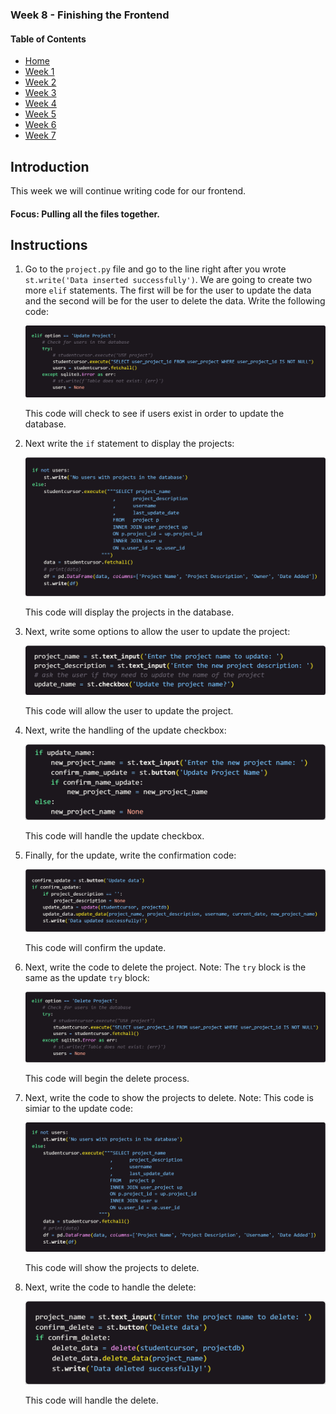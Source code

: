 ### Week 8 - Finishing the Frontend

#### Table of Contents

- [Home](../README.md)
- [Week 1](../week1/README.md)
- [Week 2](../week2/README.md)
- [Week 3](../week3/README.md)
- [Week 4](../week4/README.md)
- [Week 5](../week5/README.md)
- [Week 6](../week6/README.md)
- [Week 7](../week7/README.md)

## Introduction

This week we will continue writing code for our frontend.

#### Focus: Pulling all the files together.

## Instructions

1. Go to the `project.py` file and go to the line right after you wrote `st.write('Data inserted successfully')`. We are going to create two more `elif` statements. The first will be for the user to update the data and the second will be for the user to delete the data. Write the following code:
    
    ![update_try_except](update_try_except.png)

    This code will check to see if users exist in order to update the database.

2. Next write the `if` statement to display the projects:
        
    ![display_projects](display_projects.png)

    This code will display the projects in the database.

3. Next, write some options to allow the user to update the project:

    ![update_project](update_project.png)

    This code will allow the user to update the project.

4. Next, write the handling of the update checkbox:
    
    ![if_update](if_update.png)

    This code will handle the update checkbox.

5. Finally, for the update, write the confirmation code:

    ![update_confirmation](update_confirmation.png)

    This code will confirm the update.

6. Next, write the code to delete the project. Note: The `try` block is the same as the update `try` block:

    ![delete_project](delete_try.png)

    This code will begin the delete process.

7. Next, write the code to show the projects to delete. Note: This code is simiar to the update code:

    ![show_projects](delete_view.png)

    This code will show the projects to delete.

8. Next, write the code to handle the delete:

    ![delete_project](delete_confirmation.png)

    This code will handle the delete.
